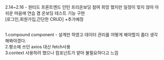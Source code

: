 2.14~2.16 - 원티드 프론트엔드 인턴 프리온보딩 참여 희망 했지만 일정이 맞지 않아 아쉬운 마음에 연습 겸 온보딩 테스트 기능 구현 
<br/>[로그인,회원가입,간단한 CRUD] +추가예정

<br/>1.compound component - 설계만 하였고 데이터 관리를 어떻게 해야할지 좀더 생각해봐야겠다.
<br/>2.평소에 쓰던 axios 대신 fetch사용
<br/>3.context 사용하려 했으나 컴포넌트가 얕아 불필요하다고 느낌
